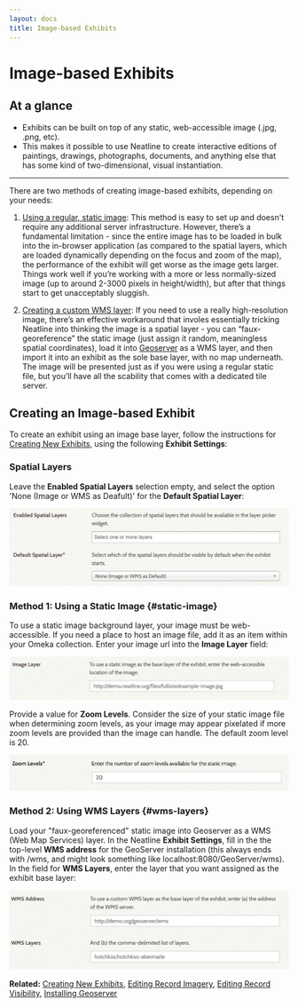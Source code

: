 ```yaml
---
layout: docs
title: Image-based Exhibits
---
```


# Image-based Exhibits

## At a glance

- Exhibits can be built on top of any static, web-accessible image (.jpg, .png, etc). 
- This makes it possible to use Neatline to create interactive editions of paintings, drawings, photographs, documents, and anything else that has some kind of two-dimensional, visual instantiation.

---

There are two methods of creating image-based exhibits, depending on your needs:

1. [Using a regular, static image](#static-image): This method is easy to set up and doesn't require any additional server infrastructure. However, there’s a fundamental limitation - since the entire image has to be loaded in bulk into the in-browser application (as compared to the spatial layers, which are loaded dynamically depending on the focus and zoom of the map), the performance of the exhibit will get worse as the image gets larger. Things work well if you’re working with a more or less normally-sized image (up to around 2-3000 pixels in height/width), but after that things start to get unacceptably sluggish.


2. [Creating a custom WMS layer](#wms-layers): If you need to use a really high-resolution image, there’s an effective workaround that involes essentially tricking Neatline into thinking the image is a spatial layer - you can “faux-georeference” the static image (just assign it random, meaningless spatial coordinates), load it into [Geoserver][geoserver] as a WMS layer, and then import it into an exhibit as the sole base layer, with no map underneath. The image will be presented just as if you were using a regular static file, but you’ll have all the scability that comes with a dedicated tile server.

## Creating an Image-based Exhibit

To create an exhibit using an image base layer, follow the instructions for [Creating New Exhibits](/docs/creating-exhibits), using the following **Exhibit Settings**:

### Spatial Layers

Leave the **Enabled Spatial Layers** selection empty, and select the option 'None (Image or WMS as Deafult)' for the **Default Spatial Layer**:

![Screenshot of Spatial Layers example](/assets/images/docs/base-layer-for-image.JPG)

### Method 1: Using a Static Image {#static-image}

To use a static image background layer, your image must be web-accessible. If you need a place to host an image file, add it as an item within your Omeka collection. Enter your image url into the **Image Layer** field:

![Screenshot using static image](/assets/images/docs/image-layer.JPG)

Provide a value for **Zoom Levels**. Consider the size of your static image file when determining zoom levels, as your image may appear pixelated if more zoom levels are provided than the image can handle. The default zoom level is 20.

![Screenshot of Zoom Levels field](/assets/images/docs/settings-zoom.png)

### Method 2: Using WMS Layers {#wms-layers}

Load your "faux-georeferenced" static image into Geoserver as a WMS (Web Map Services) layer. In the Neatline **Exhibit Settings**, fill in the the top-level **WMS address** for the GeoServer installation (this always ends with /wms, and might look something like localhost:8080/GeoServer/wms). In the field for **WMS Layers**, enter the layer that you want assigned as the exhibit base layer:

![Screenshot using faux-georeferenced image](/assets/images/docs/WMS-fields.JPG)

**Related:** [Creating New Exhibits](/docs/creating-exhibits), [Editing Record Imagery](/docs/style-tab-imagery), [Editing Record Visibility](/docs/style-tab-visibility), [Installing Geoserver](/docs/installing-neatline#installing-geoserver)

[geoserver]: http://geoserver.org/ "GeoServer"
